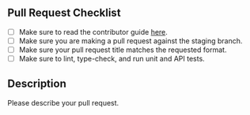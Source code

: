 ## Pull Request Checklist

- [ ] Make sure to read the contributor guide [here](https://github.com/alexschimpf/fastapi-versionizer/tree/main/CONTRIBUTE.md).
- [ ] Make sure you are making a pull request against the staging branch.
- [ ] Make sure your pull request title matches the requested format.
- [ ] Make sure to lint, type-check, and run unit and API tests.

## Description
Please describe your pull request.
